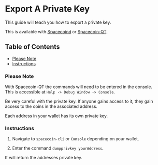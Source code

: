 # Export A Private Key

This guide will teach you how to export a private key.

This is available with [Spacecoind](https://github.com/spaceworksco/spacecoin) or [Spacecoin-QT](https://spacecoin.network/#wallets).

## Table of Contents

- [Please Note](#Please-Note)
- [Instructions](#Instructions)

### Please Note

With Spacecoin-QT the commands will need to be entered in the console. This is accessible at `Help -> Debug Window -> Console`.

Be very careful with the private key. If anyone gains access to it, they gain access to the coins in the associated address.

Each address in your wallet has its own private key.

### Instructions

1. Navigate to `spacecoin-cli` or `Console` depending on your wallet.

2. Enter the command `dumpprivkey yourAddress`.

It will return the addresses private key.
